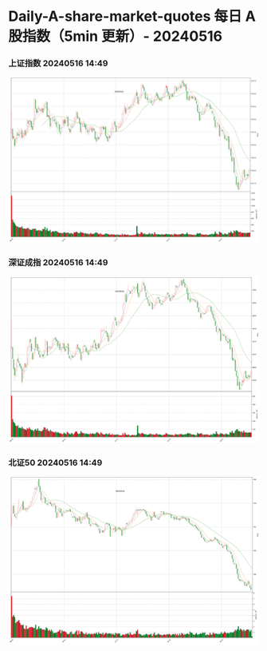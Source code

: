 
# Daily-A-share-market-quotes 每日 A 股指数（5min 更新）- 20240516

### 上证指数 20240516 14:49
![](./fig/2024/5/20240516-sh000001.png)

### 深证成指 20240516 14:49
![](./fig/2024/5/20240516-sz399001.png)

### 北证50 20240516 14:49
![](./fig/2024/5/20240516-bj899050.png)

